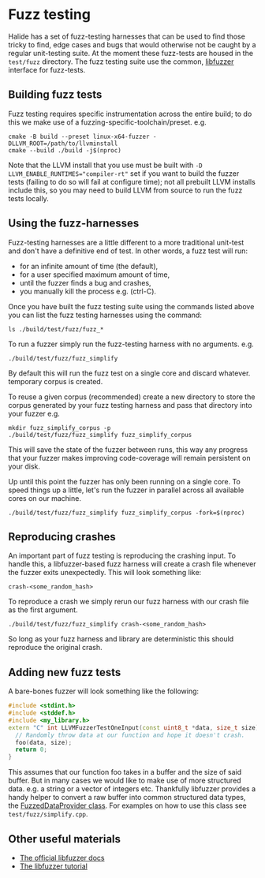 # Fuzz testing
Halide has a set of fuzz-testing harnesses that can be used to find those
tricky to find, edge cases and bugs that would otherwise not be caught
by a regular unit-testing suite. At the moment these fuzz-tests are housed
in the `test/fuzz` directory. The fuzz testing suite use the common,
[libfuzzer](https://www.llvm.org/docs/LibFuzzer.html) interface for fuzz-tests.

## Building fuzz tests
Fuzz testing requires specific instrumentation across the entire build;
to do this we make use of a fuzzing-specific-toolchain/preset. e.g.

```
cmake -B build --preset linux-x64-fuzzer -DLLVM_ROOT=/path/to/llvminstall
cmake --build ./build -j$(nproc)
```

Note that the LLVM install that you use must be built with
`-D LLVM_ENABLE_RUNTIMES="compiler-rt"` set if you want to build the fuzzer
tests (failing to do so will fail at configure time); not all prebuilt LLVM
installs include this, so you may need to build LLVM from source to run the
fuzz tests locally.

## Using the fuzz-harnesses
Fuzz-testing harnesses are a little different to a more traditional unit-test
and don't have a definitive end of test. In other words, a fuzz test will
run:
- for an infinite amount of time (the default),
- for a user specified maximum amount of time,
- until the fuzzer finds a bug and crashes,
- you manually kill the process e.g. (ctrl-C).

Once you have built the fuzz testing suite using the commands listed above you
can list the fuzz testing harnesses using the command:

```
ls ./build/test/fuzz/fuzz_*
```

To run a fuzzer simply run the fuzz-testing harness with no arguments. e.g.

`./build/test/fuzz/fuzz_simplify`

By default this will run the fuzz test on a single core and discard whatever.
temporary corpus is created.

To reuse a given corpus (recommended) create a new directory to store the
corpus generated by your fuzz testing harness and pass that directory into
your fuzzer e.g.

```
mkdir fuzz_simplify_corpus -p
./build/test/fuzz/fuzz_simplify fuzz_simplify_corpus
```

This will save the state of the fuzzer between runs, this way any progress
that your fuzzer makes improving code-coverage will remain persistent on
your disk.

Up until this point the fuzzer has only been running on a single core. To
speed things up a little, let's run the fuzzer in parallel across all
available cores on our machine.

```
./build/test/fuzz/fuzz_simplify fuzz_simplify_corpus -fork=$(nproc)
```

## Reproducing crashes
An important part of fuzz testing is reproducing the crashing input. To
handle this, a libfuzzer-based fuzz harness will create a crash file
whenever the fuzzer exits unexpectedly. This will look something like:

`crash-<some_random_hash>`

To reproduce a crash we simply rerun our fuzz harness with our crash
file as the first argument.

`./build/test/fuzz/fuzz_simplify crash-<some_random_hash>`

So long as your fuzz harness and library are deterministic this should
reproduce the original crash.

## Adding new fuzz tests
A bare-bones fuzzer will look something like the following:
```cpp
#include <stdint.h>
#include <stddef.h>
#include <my_library.h>
extern "C" int LLVMFuzzerTestOneInput(const uint8_t *data, size_t size) {
  // Randomly throw data at our function and hope it doesn't crash.
  foo(data, size);
  return 0;
}
```

This assumes that our function foo takes in a buffer and the size of said
buffer. But in many cases we would like to make use of more structured data.
e.g. a string or a vector of integers etc. Thankfully libfuzzer provides
a handy helper to convert a raw buffer into common structured data types,
the [FuzzedDataProvider class](https://github.com/llvm/llvm-project/blob/main/compiler-rt/include/fuzzer/FuzzedDataProvider.h).
For examples on how to use this class see `test/fuzz/simplify.cpp`.

## Other useful materials
- [The official libfuzzer docs](https://www.llvm.org/docs/LibFuzzer.html)
- [The libfuzzer tutorial](https://github.com/google/fuzzing/blob/master/tutorial/libFuzzerTutorial.md)
